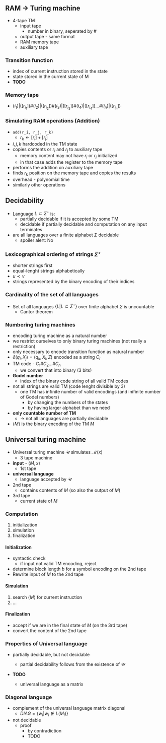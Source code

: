 ## RAM $\rightarrow$ Turing machine
- 4-tape TM
	- input tape
		- number in binary, seperated by #
	- output tape - same format
	- RAM memory tape
	- auxiliary tape

### Transition function
- index of current instruction stored in the state
- state stored in the current state of M
- **TODO**

### Memory tape
- $(i_1)|([r_{i_1}])\#(i_2)|([r_{i_2}])\#(i_3)|([r_{i_3}])\#(i_4)|([r_{i_4}])...\#(i_n)|([r_{i_n}])$

### Simulating RAM operations (Addition)
- `add(r_i, r_j, r_k)`
	- $r_k \leftarrow [r_i] + [r_j]$
- $i, j, k$ hardcoded in the TM state
- copies contents or $r_i$ and $r_j$ to auxiliary tape
	- memory content may not have $r_i$ or $r_j$ initialized
	- in that case adds the register to the memory tape
- performs the addition on auxiliary tape
- finds $r_k$ position on the memory tape and copies the results
- overhead - polynomial time
- similarly other operations

## Decidability
- Language $L \subset \Sigma^\star$ is:
	- partially decidable if it is accepted by some TM
	- decidable if partially decidable and computation on any input terminates
- are all languages over a finite alphabet $\Sigma$ decidable
	- spoiler alert: No


### Lexicographical ordering of strings $\Sigma^\star$
- shorter strings first
- equal-lenght strings alphabetically
- $u \prec v$
- strings represented by the binary encoding of their indices

### Cardinality of the set of all languages
- Set of all languages $\{L | L \subset \Sigma^\star\}$ over finite alphabet $\Sigma$ is uncountable
	- Cantor theorem

### Numbering turing machines
- encoding turing machine as a natural number
- we restrict ourselves to only binary turing machines (not really a restriction)
- only necessary to encode transition function as natural number
- $\delta(q_i, X_j) = (q_k, X_l, Z)$ encoded as a string $C_i$
- TM code - $C_1\#C_2 ... \#C_n$
	- we convert that into binary (3 bits)
- **Godel number**
	- index of the binary code string of all valid TM codes
- not all strings are valid TM (code lenght divisible by 3)
	- one TM has infinite number of valid encodings (and inifinite number of Godel numbers)
		- by changing the numbers of the states
		- by having larger alphabet than we need
- **only countable number of TM**
	- $\rightarrow$ not all languages are partially decidable
- $\langle M \rangle$ is the binary encoding of the TM $M$


## Universal turing machine
- Universal turing machine $\mathcal{U}$ simulates $\mathcal M(x)$
	- 3 tape machine
- **input** - $\langle M, x \rangle$
	- 1st tape
- **universal language**
	- language accepted by $\mathcal U$
- 2nd tape
	- contains contents of $M$ (so also the output of $M$)
- 3rd tape
	- current state of $M$

### Computation
1. initialization
2. simulation
3. finalization

#### Initialization
- syntactic check
	- if input not valid TM encoding, reject
- determine block length $b$ for a symbol encoding on the 2nd tape
- Rewrite input of $M$ to the 2nd tape

#### Simulation
1. search $\langle M \rangle$ for current instruction
2. ...

#### Finalization
- accept if we are in the final state of $M$ (on the 3rd tape)
- convert the content of the 2nd tape

### Properties of Universal language
- partially decidable, but not decidable
	- partial decidability follows from the existence of $\mathcal U$

- **TODO**
	- universal language as a matrix

### Diagonal language
- complement of the universal language matrix diagonal
	- $DIAG = \{w_i | w_i \notin L(M_i)\}$
- not decidable
	- proof
		- by contradiction
		- TODO

